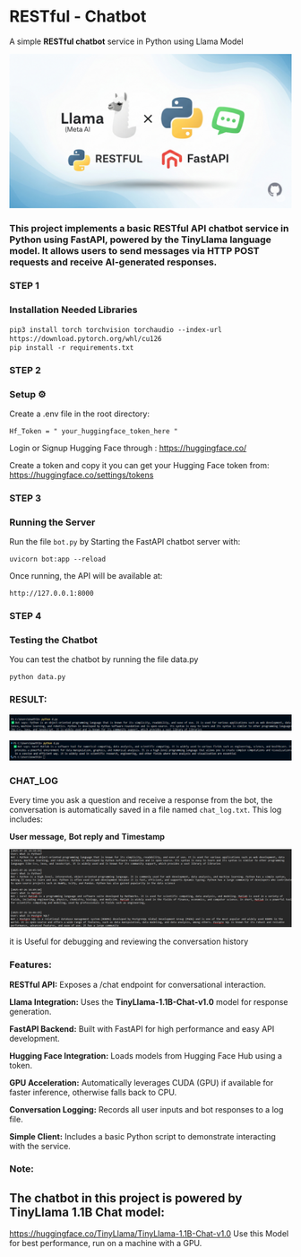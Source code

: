 # RESTful - Chatbot
A simple **RESTful chatbot** service in Python using Llama Model

![project](REST_BOT/images/project.png)

### This project implements a basic RESTful API chatbot service in Python using FastAPI, powered by the TinyLlama language model. It allows users to send messages via HTTP POST requests and receive AI-generated responses.

### STEP 1

### Installation Needed Libraries
 
```
pip3 install torch torchvision torchaudio --index-url https://download.pytorch.org/whl/cu126
pip install -r requirements.txt
```

### STEP 2 

### Setup ⚙ 
Create a .env file in the root directory:

```
Hf_Token = " your_huggingface_token_here "
```

Login or Signup Hugging Face through : https://huggingface.co/

Create a token and copy it you can get your Hugging Face token from: https://huggingface.co/settings/tokens

### STEP 3

### Running the Server
Run the file `bot.py` by
Starting the FastAPI chatbot server with:

```
uvicorn bot:app --reload
```

Once running, the API will be available at:

```
http://127.0.0.1:8000
```

### STEP 4

### Testing the Chatbot
You can test the chatbot by running the file data.py

```
python data.py
```

### RESULT:

![chatbot_output1.png](REST_BOT/images/chatbot_output1.png)

![chatbot_output2.png](REST_BOT/images/chatbot_output2.png)

### CHAT_LOG
Every time you ask a question and receive a response from the bot, the conversation is automatically saved in a file named `chat_log.txt`.
This log includes:

**User message,**
**Bot reply and**
**Timestamp**

![chatlog_output](REST_BOT/images/chatlog_output.png)

it is Useful for debugging and reviewing the conversation history


### Features:

**RESTful API:** Exposes a /chat endpoint for conversational interaction.

**Llama Integration:** Uses the **TinyLlama-1.1B-Chat-v1.0** model for response generation.

**FastAPI Backend:** Built with FastAPI for high performance and easy API development.

**Hugging Face Integration:** Loads models from Hugging Face Hub using a token.

**GPU Acceleration:** Automatically leverages CUDA (GPU) if available for faster inference, otherwise falls back to CPU.

**Conversation Logging:** Records all user inputs and bot responses to a log file.

**Simple Client:** Includes a basic Python script to demonstrate interacting with the service.


### Note:

## The chatbot in this project is powered by TinyLlama 1.1B Chat model:
https://huggingface.co/TinyLlama/TinyLlama-1.1B-Chat-v1.0
Use this Model for best performance, run on a machine with a GPU.
